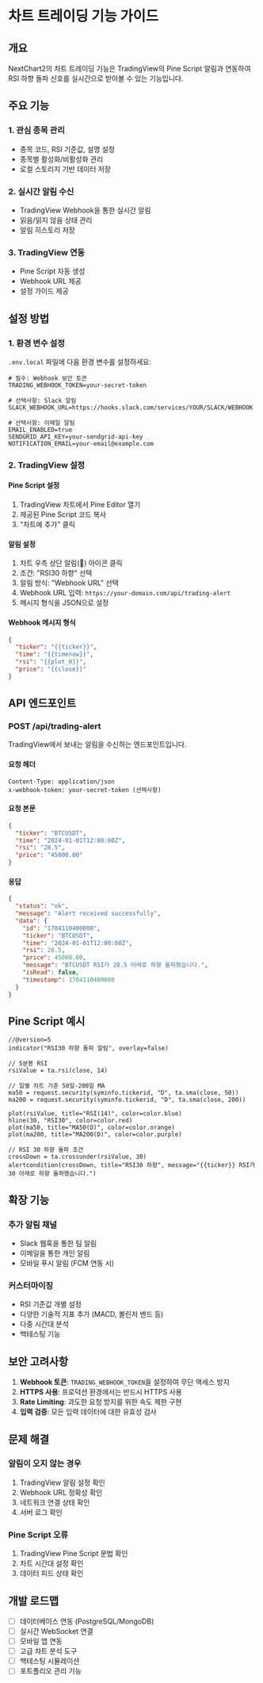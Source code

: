 # 차트 트레이딩 기능 가이드

## 개요

NextChart2의 차트 트레이딩 기능은 TradingView의 Pine Script 알림과 연동하여 RSI 하향 돌파 신호를 실시간으로 받아볼 수 있는 기능입니다.

## 주요 기능

### 1. 관심 종목 관리
- 종목 코드, RSI 기준값, 설명 설정
- 종목별 활성화/비활성화 관리
- 로컬 스토리지 기반 데이터 저장

### 2. 실시간 알림 수신
- TradingView Webhook을 통한 실시간 알림
- 읽음/읽지 않음 상태 관리
- 알림 히스토리 저장

### 3. TradingView 연동
- Pine Script 자동 생성
- Webhook URL 제공
- 설정 가이드 제공

## 설정 방법

### 1. 환경 변수 설정

`.env.local` 파일에 다음 환경 변수를 설정하세요:

```env
# 필수: Webhook 보안 토큰
TRADING_WEBHOOK_TOKEN=your-secret-token

# 선택사항: Slack 알림
SLACK_WEBHOOK_URL=https://hooks.slack.com/services/YOUR/SLACK/WEBHOOK

# 선택사항: 이메일 알림
EMAIL_ENABLED=true
SENDGRID_API_KEY=your-sendgrid-api-key
NOTIFICATION_EMAIL=your-email@example.com
```

### 2. TradingView 설정

#### Pine Script 설정
1. TradingView 차트에서 Pine Editor 열기
2. 제공된 Pine Script 코드 복사
3. "차트에 추가" 클릭

#### 알림 설정
1. 차트 우측 상단 알림(🔔) 아이콘 클릭
2. 조건: "RSI30 하향" 선택
3. 알림 방식: "Webhook URL" 선택
4. Webhook URL 입력: `https://your-domain.com/api/trading-alert`
5. 메시지 형식을 JSON으로 설정

#### Webhook 메시지 형식
```json
{
  "ticker": "{{ticker}}",
  "time": "{{timenow}}",
  "rsi": "{{plot_0}}",
  "price": "{{close}}"
}
```

## API 엔드포인트

### POST /api/trading-alert

TradingView에서 보내는 알림을 수신하는 엔드포인트입니다.

#### 요청 헤더
```
Content-Type: application/json
x-webhook-token: your-secret-token (선택사항)
```

#### 요청 본문
```json
{
  "ticker": "BTCUSDT",
  "time": "2024-01-01T12:00:00Z",
  "rsi": "28.5",
  "price": "45000.00"
}
```

#### 응답
```json
{
  "status": "ok",
  "message": "Alert received successfully",
  "data": {
    "id": "1704110400000",
    "ticker": "BTCUSDT",
    "time": "2024-01-01T12:00:00Z",
    "rsi": 28.5,
    "price": 45000.00,
    "message": "BTCUSDT RSI가 28.5 아래로 하향 돌파했습니다.",
    "isRead": false,
    "timestamp": 1704110400000
  }
}
```

## Pine Script 예시

```pinescript
//@version=5
indicator("RSI30 하향 돌파 알림", overlay=false)

// 5분봉 RSI
rsiValue = ta.rsi(close, 14)

// 일별 차트 기준 50일·200일 MA
ma50 = request.security(syminfo.tickerid, "D", ta.sma(close, 50))
ma200 = request.security(syminfo.tickerid, "D", ta.sma(close, 200))

plot(rsiValue, title="RSI(14)", color=color.blue)
hline(30, "RSI30", color=color.red)
plot(ma50, title="MA50(D)", color=color.orange)
plot(ma200, title="MA200(D)", color=color.purple)

// RSI 30 하향 돌파 조건
crossDown = ta.crossunder(rsiValue, 30)
alertcondition(crossDown, title="RSI30 하향", message="{{ticker}} RSI가 30 아래로 하향 돌파했습니다.")
```

## 확장 기능

### 추가 알림 채널
- Slack 웹훅을 통한 팀 알림
- 이메일을 통한 개인 알림
- 모바일 푸시 알림 (FCM 연동 시)

### 커스터마이징
- RSI 기준값 개별 설정
- 다양한 기술적 지표 추가 (MACD, 볼린저 밴드 등)
- 다중 시간대 분석
- 백테스팅 기능

## 보안 고려사항

1. **Webhook 토큰**: `TRADING_WEBHOOK_TOKEN`을 설정하여 무단 액세스 방지
2. **HTTPS 사용**: 프로덕션 환경에서는 반드시 HTTPS 사용
3. **Rate Limiting**: 과도한 요청 방지를 위한 속도 제한 구현
4. **입력 검증**: 모든 입력 데이터에 대한 유효성 검사

## 문제 해결

### 알림이 오지 않는 경우
1. TradingView 알림 설정 확인
2. Webhook URL 정확성 확인
3. 네트워크 연결 상태 확인
4. 서버 로그 확인

### Pine Script 오류
1. TradingView Pine Script 문법 확인
2. 차트 시간대 설정 확인
3. 데이터 피드 상태 확인

## 개발 로드맵

- [ ] 데이터베이스 연동 (PostgreSQL/MongoDB)
- [ ] 실시간 WebSocket 연결
- [ ] 모바일 앱 연동
- [ ] 고급 차트 분석 도구
- [ ] 백테스팅 시뮬레이션
- [ ] 포트폴리오 관리 기능